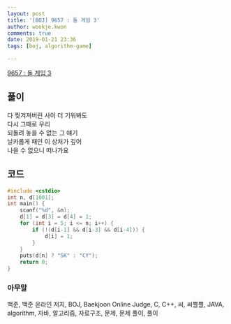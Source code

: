 ```yaml
---
layout: post
title: '[BOJ] 9657 : 돌 게임 3'
author: wookje.kwon
comments: true
date: 2019-01-21 23:36
tags: [boj, algorithm-game]

---
```


[9657 : 돌 게임 3](https://www.acmicpc.net/problem/9657)  

## 풀이

다 찢겨져버린 사이 더 기워봐도  
다시 그때로 우리  
되돌려 놓을 수 없는 그 얘기  
날카롭게 패인 이 상처가 깊어  
나을 수 없으니 떠나가요  

## 코드

```cpp
#include <cstdio>
int n, d[1001];
int main() {
    scanf("%d", &n);
    d[1] = d[3] = d[4] = 1;
    for (int i = 5; i <= n; i++) {
        if (!(d[i-1] && d[i-3] && d[i-4])) {
            d[i] = 1;
        }
    }
    puts(d[n] ? "SK" : "CY");
    return 0;
}
```  

### 아무말  
백준, 백준 온라인 저지, BOJ, Baekjoon Online Judge, C, C++, 씨, 씨쁠쁠, JAVA, algorithm, 자바, 알고리즘, 자료구조, 문제, 문제 풀이, 풀이
